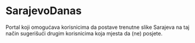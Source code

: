 # SarajevoDanas
Portal koji omogućava korisnicima da postave trenutne slike Sarajeva na taj način sugerišući drugim korisnicima koja mjesta da (ne) posjete.
